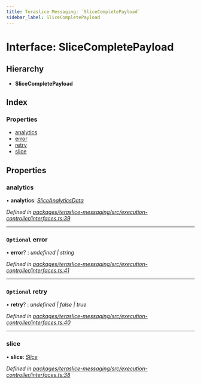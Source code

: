 ```yaml
---
title: Teraslice Messaging: `SliceCompletePayload`
sidebar_label: SliceCompletePayload
---
```


# Interface: SliceCompletePayload

## Hierarchy

* **SliceCompletePayload**

## Index

### Properties

* [analytics](slicecompletepayload.md#analytics)
* [error](slicecompletepayload.md#optional-error)
* [retry](slicecompletepayload.md#optional-retry)
* [slice](slicecompletepayload.md#slice)

## Properties

###  analytics

• **analytics**: *[SliceAnalyticsData](sliceanalyticsdata.md)*

*Defined in [packages/teraslice-messaging/src/execution-controller/interfaces.ts:39](https://github.com/terascope/teraslice/blob/78714a985/packages/teraslice-messaging/src/execution-controller/interfaces.ts#L39)*

___

### `Optional` error

• **error**? : *undefined | string*

*Defined in [packages/teraslice-messaging/src/execution-controller/interfaces.ts:41](https://github.com/terascope/teraslice/blob/78714a985/packages/teraslice-messaging/src/execution-controller/interfaces.ts#L41)*

___

### `Optional` retry

• **retry**? : *undefined | false | true*

*Defined in [packages/teraslice-messaging/src/execution-controller/interfaces.ts:40](https://github.com/terascope/teraslice/blob/78714a985/packages/teraslice-messaging/src/execution-controller/interfaces.ts#L40)*

___

###  slice

• **slice**: *[Slice](slice.md)*

*Defined in [packages/teraslice-messaging/src/execution-controller/interfaces.ts:38](https://github.com/terascope/teraslice/blob/78714a985/packages/teraslice-messaging/src/execution-controller/interfaces.ts#L38)*
